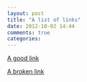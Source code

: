 ```yaml
---
layout: post
title: "A list of links"
date: 2012-10-02 14:44
comments: true
categories: 
---
```


[A good link](http://goodlink.com)

[A broken link](http://brokenlink.com)